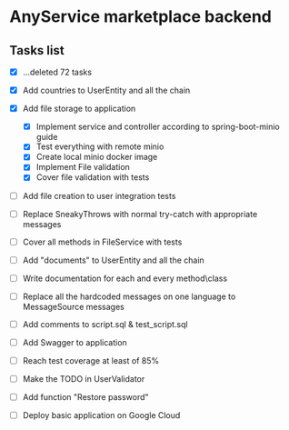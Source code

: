# AnyService marketplace backend

## Tasks list
- [x] ...deleted 72 tasks
- [x] Add countries to UserEntity and all the chain
- [x] Add file storage to application
    - [x] Implement service and controller according to spring-boot-minio guide
    - [x] Test everything with remote minio
    - [x] Create local minio docker image
    - [x] Implement File validation
    - [x] Cover file validation with tests
    
- [ ] Add file creation to user integration tests
- [ ] Replace SneakyThrows with normal try-catch with appropriate messages
- [ ] Cover all methods in FileService with tests
    
- [ ] Add "documents" to UserEntity and all the chain
- [ ] Write documentation for each and every method\class
- [ ] Replace all the hardcoded messages on one language to MessageSource messages
- [ ] Add comments to script.sql & test_script.sql
- [ ] Add Swagger to application
- [ ] Reach test coverage at least of 85%
- [ ] Make the TODO in UserValidator
- [ ] Add function "Restore password"
- [ ] Deploy basic application on Google Cloud
